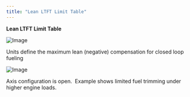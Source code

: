 ```yaml
---
title: "Lean LTFT Limit Table"
---
```


**Lean LTFT Limit Table**


![Image](</lib/Lean LTFT Limit table.jpg>)


Units define the maximum lean (negative) compensation for closed loop fueling

![Image](</lib/Lean LTFT Limit table 2.jpg>)

Axis configuration is open.&nbsp; Example shows limited fuel trimming under higher engine loads.